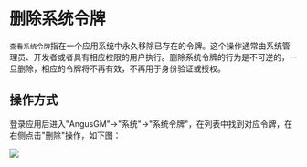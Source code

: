 删除系统令牌
===

`查看系统令牌`指在一个应用系统中永久移除已存在的令牌。这个操作通常由系统管理员、开发者或者具有相应权限的用户执行。删除系统令牌的行为是不可逆的，一旦删除，相应的令牌将不再有效，不再用于身份验证或授权。

## 操作方式

登录应用后进入"AngusGM"->"系统"->"系统令牌"，在列表中找到对应令牌，在右侧点击"删除"操作，如下图：

![](https://bj-c1-prod-files.xcan.cloud/storage/pubapi/v1/file/systemtoken-delete.png?fid=207887511026925875&fpt=YqaOFvEbTfSOqygulCT3Wnfqseg0HI2WtFhDqgIR)